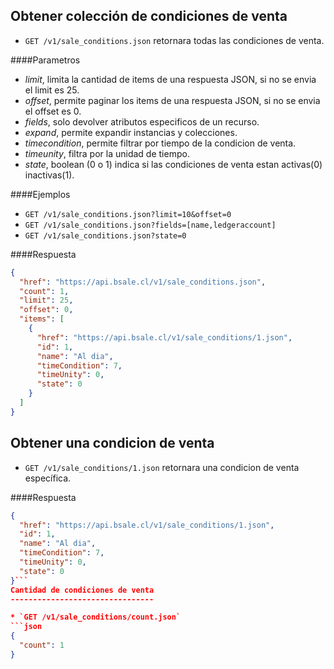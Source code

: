 Obtener colección de condiciones de venta
-----------------------------------------

* `GET /v1/sale_conditions.json` retornara todas las condiciones de venta.

####Parametros

- *limit*, limita la cantidad de items de una respuesta JSON, si no se envia el limit es 25.
- *offset*, permite paginar los items de una respuesta JSON, si no se envia el offset es 0.
- *fields*, solo devolver atributos especificos de un recurso.
- *expand*, permite expandir instancias y colecciones.
- *timecondition*, permite filtrar por tiempo de la condicion de venta.
- *timeunity*, filtra por la unidad de tiempo.
- *state*, boolean (0 o 1) indica si las condiciones de venta estan activas(0) inactivas(1).

####Ejemplos

* `GET /v1/sale_conditions.json?limit=10&offset=0`
* `GET /v1/sale_conditions.json?fields=[name,ledgeraccount]`
* `GET /v1/sale_conditions.json?state=0`

####Respuesta
```json
{
  "href": "https://api.bsale.cl/v1/sale_conditions.json",
  "count": 1,
  "limit": 25,
  "offset": 0,
  "items": [
    {
      "href": "https://api.bsale.cl/v1/sale_conditions/1.json",
      "id": 1,
      "name": "Al dia",
      "timeCondition": 7,
      "timeUnity": 0,
      "state": 0
    }
  ]
}
```
Obtener una condicion de venta
------------------------------

* `GET /v1/sale_conditions/1.json` retornara una condicion de venta específica.

####Respuesta
```json
{
  "href": "https://api.bsale.cl/v1/sale_conditions/1.json",
  "id": 1,
  "name": "Al dia",
  "timeCondition": 7,
  "timeUnity": 0,
  "state": 0
}```
Cantidad de condiciones de venta
--------------------------------

* `GET /v1/sale_conditions/count.json`
```json
{
  "count": 1
}
```